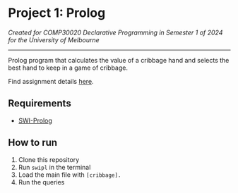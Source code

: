 # Project 1: Prolog

*Created for COMP30020 Declarative Programming in Semester 1 of 2024 for the University of Melbourne*

---

Prolog program that calculates the value of a cribbage hand and selects the best hand to keep in a game of cribbage.

Find assignment details [here](assignment_details.md).

## Requirements

- [SWI-Prolog](https://www.swi-prolog.org/Download.html)

## How to run

1. Clone this repository
2. Run `swipl` in the terminal
3. Load the main file with `[cribbage].`
4. Run the queries
